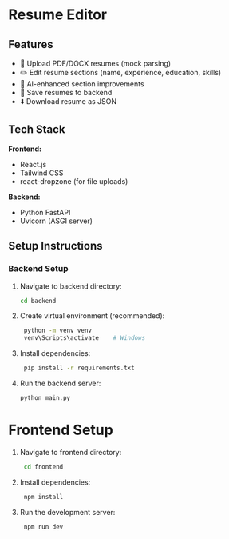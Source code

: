 # Resume Editor

## Features

- 📄 Upload PDF/DOCX resumes (mock parsing)
- ✏️ Edit resume sections (name, experience, education, skills)
- 🧠 AI-enhanced section improvements
- 💾 Save resumes to backend
- ⬇️ Download resume as JSON

## Tech Stack

**Frontend:**
- React.js
- Tailwind CSS
- react-dropzone (for file uploads)

**Backend:**
- Python FastAPI
- Uvicorn (ASGI server)

## Setup Instructions

### Backend Setup

1. Navigate to backend directory:
   ```bash
   cd backend

2. Create virtual environment (recommended):
   ```bash
    python -m venv venv
    venv\Scripts\activate    # Windows

4. Install dependencies:
   ```bash
    pip install -r requirements.txt

6. Run the backend server:
   ```bash
   python main.py


# Frontend Setup
1. Navigate to frontend directory:
   ```bash
    cd frontend

3. Install dependencies:
   ```bash
    npm install

5. Run the development server:
   ```bash
    npm run dev
